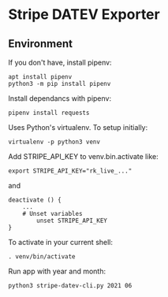 # Stripe DATEV Exporter


## Environment
If you don't have, install pipenv:

```
apt install pipenv
python3 -m pip install pipenv
```

Install dependancs with pipenv:

```
pipenv install requests
```

Uses Python's virtualenv. To setup initially:

```
virtualenv -p python3 venv
```

Add STRIPE_API_KEY to venv.bin.activate like: 

```
export STRIPE_API_KEY="rk_live_..."
```
and
```
deactivate () {
    ...
    # Unset variables
        unset STRIPE_API_KEY 
}
```

To activate in your current shell:

```
. venv/bin/activate
```

Run app with year and month:

```
python3 stripe-datev-cli.py 2021 06
```